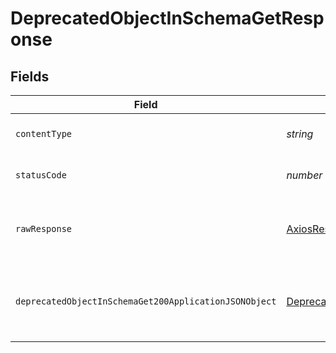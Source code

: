 # DeprecatedObjectInSchemaGetResponse


## Fields

| Field                                                                                                                     | Type                                                                                                                      | Required                                                                                                                  | Description                                                                                                               |
| ------------------------------------------------------------------------------------------------------------------------- | ------------------------------------------------------------------------------------------------------------------------- | ------------------------------------------------------------------------------------------------------------------------- | ------------------------------------------------------------------------------------------------------------------------- |
| `contentType`                                                                                                             | *string*                                                                                                                  | :heavy_check_mark:                                                                                                        | HTTP response content type for this operation                                                                             |
| `statusCode`                                                                                                              | *number*                                                                                                                  | :heavy_check_mark:                                                                                                        | HTTP response status code for this operation                                                                              |
| `rawResponse`                                                                                                             | [AxiosResponse](https://axios-http.com/docs/res_schema)                                                                   | :heavy_minus_sign:                                                                                                        | Raw HTTP response; suitable for custom response parsing                                                                   |
| `deprecatedObjectInSchemaGet200ApplicationJSONObject`                                                                     | [DeprecatedObjectInSchemaGet200ApplicationJSON](../../models/operations/deprecatedobjectinschemaget200applicationjson.md) | :heavy_minus_sign:                                                                                                        | A successful response that contains a deprecatedObject sent in the request body                                           |